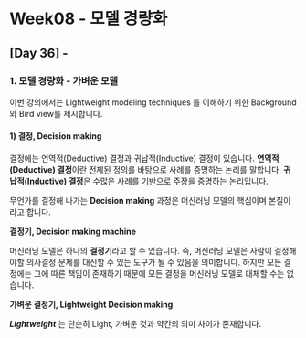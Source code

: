# Week08 - 모델 경량화

## [Day 36] - 

### 1. 모델 경량화 - 가벼운 모델

이번 강의에서는 Lightweight modeling techniques 를 이해하기 위한 Background와 Bird view를 제시합니다.

#### 1) 결정, Decision making

결정에는 연역적(Deductive) 결정과 귀납적(Inductive) 결정이 있습니다. **연역적(Deductive) 결정**이란 전제된 정의를 바탕으로 사례를 증명하는 논리를 말합니다. **귀납적(Inductive) 결정**은 수많은 사례를 기반으로 주장을 증명하는 논리입니다.

무언가를 결정해 나가는 **Decision making** 과정은 머신러닝 모델의 핵심이며 본질이라고 합니다.

**결정기, Decision making machine**

머신러닝 모델은 하나의 **결정기**라고 할 수 있습니다. 즉, 머신러닝 모델은 사람이 결정해야할 의사결정 문제를 대신할 수 있는 도구가 될 수 있음을 의미합니다. 하지만 모든 결정에는 그에 따른 책임이 존재하기 때문에 모든 결정을 머신러닝 모델로 대체할 수는 없습니다.

**가벼운 결정기, Lightweight Decision making**

***Lightweight*** 는 단순히 Light, 가벼운 것과 약간의 의미 차이가 존재합니다. 

